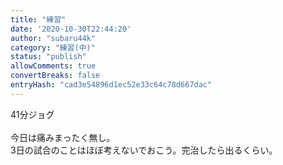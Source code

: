 ```yaml
---
title: "練習"
date: '2020-10-30T22:44:20'
author: "subaru44k"
category: "練習(中)"
status: "publish"
allowComments: true
convertBreaks: false
entryHash: "cad3e54896d1ec52e33c64c78d667dac"
---
```

41分ジョグ<br>
<br>
今日は痛みまったく無し。<br>
3日の試合のことはほぼ考えないでおこう。完治したら出るくらい。
